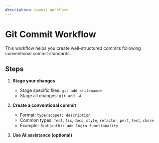 ```yaml
---
description: commit workflow
---
```


# Git Commit Workflow

This workflow helps you create well-structured commits following conventional commit standards.

## Steps

1. **Stage your changes**
   - Stage specific files: `git add <filename>`
   - Stage all changes: `git add -A`

2. **Create a conventional commit**
   - Format: `type(scope): description`
   - Common types: `feat`, `fix`, `docs`, `style`, `refactor`, `perf`, `test`, `chore`
   - Example: `feat(auth): add login functionality`

3. **Use AI assistance (optional)**